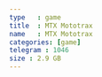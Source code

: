 ```yaml
---
type   : game
title  : MTX Mototrax
name   : MTX Mototrax
categories: [game]
telegram : 1046
size : 2.9 GB
---
```



